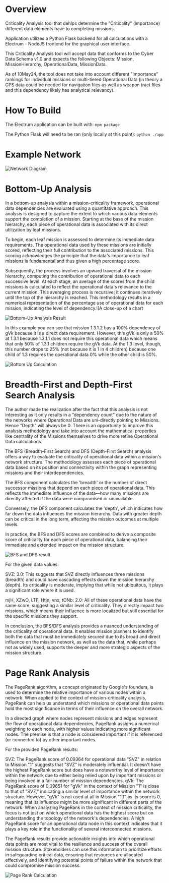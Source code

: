 # Overview
Criticality Analysis tool that dehlps determine the "Criticality" (importance) different data elements have to completing missions.

Application utilizes a Python Flask backend for all calculations with a Electrum - NodeJS frontend for the graphical user interface. 

This Criticality Analysis tool will accept data that conforms to the Cyber Data Schema v1.0 and expects the following Objects: Mission, MissionHierarchy, OperationalData, MissionData.

As of 10May24, the tool does not take into account different "importance" rankings for individual missions or multi-tiered Operational Data (in theory a GPS data could be needed for navigation files as well as weapon tract files and this dependency likely has analytical relevancy).

# How To Build
The Electrum application can be built with:
`npm package`

The Python Flask will need to be ran (only locally at this point):
`python ./app`


# Example Network

![Network Diagram](doc/networkExample.png)


# Bottom-Up Analysis

In a bottom-up analysis within a mission-criticality framework, operational data dependencies are evaluated using a quantitative approach. This analysis is designed to capture the extent to which various data elements support the completion of a mission. Starting at the base of the mission hierarchy, each piece of operational data is associated with its direct utilization by leaf missions.

To begin, each leaf mission is assessed to determine its immediate data requirements. The operational data used by these missions are initially scored, reflecting their full contribution to the associated missions. This scoring acknowledges the principle that the data's importance to leaf missions is fundamental and thus given a high percentage score.

Subsequently, the process involves an upward traversal of the mission hierarchy, computing the contribution of operational data to each successive level. At each stage, an average of the scores from the child missions is calculated to reflect the operational data's relevance to the current mission. This averaging process is recursive; it continues iteratively until the top of the hierarchy is reached. This methodology results in a numerical representation of the percentage use of operational data for each mission, indicating the level of dependency.![A close-up of a chart

![Bottom-Up Analysis Result](doc/bottom_up_result.jpg)

In this example you can see that mission 1.3.1.2 has a 100% dependency of gVk because it is a direct data requirement. However, this gVk is only a 50% at 1.3.1 because 1.3.1.1 does not require this operational data which means that only 50% of 1.3.1 children require the gVk data. At the 1.3 level, though, this number drops to 25% (not because it is 1 in 4 children) because one child of 1.3 requires the operational data 0% while the other child is 50%.

![Bottom Up Calculation](doc/bottom_up_calculation.png)

# Breadth-First and Depth-First Search Analysis

The author made the realization after the fact that this analysis is not interesting as it only results in a “dependency count” due to the nature of the networks where Operational Data are uni-directly pointing to Missions. Hence “Depth” will always be 0. There is an opportunity to improve this analysis methodology and take into account the mathematical properties like centrality of the Missions themselves to drive more refine Operational Data calculations.

The BFS (Breadth-First Search) and DFS (Depth-First Search) analysis offers a way to evaluate the criticality of operational data within a mission's network structure. The methodology assesses each piece of operational data based on its position and connectivity within the graph representing missions and their interdependencies.

The BFS component calculates the 'breadth' or the number of direct successor missions that depend on each piece of operational data. This reflects the immediate influence of the data—how many missions are directly affected if the data were compromised or unavailable.

Conversely, the DFS component calculates the 'depth', which indicates how far down the data influences the mission hierarchy. Data with greater depth can be critical in the long term, affecting the mission outcomes at multiple levels.

In practice, the BFS and DFS scores are combined to derive a composite score of criticality for each piece of operational data, balancing their immediate and extended impact on the mission structure.

![BFS and DFS result](doc/bfs_result.png)

For the given data values:

SVZ: 3.0: This suggests that SVZ directly influences three missions (breadth) and could have cascading effects down the mission hierarchy (depth). Its criticality is moderate, implying that while not ubiquitous, it plays a significant role where it is used.

mjH, XZwO, LTF, Htjn, vnx, tONb: 2.0: All of these operational data have the same score, suggesting a similar level of criticality. They directly impact two missions, which means their influence is more localized but still essential for the specific missions they support.

In conclusion, the BFS/DFS analysis provides a nuanced understanding of the criticality of operational data. It enables mission planners to identify both the data that must be immediately secured due to its broad and direct influence on the mission network, as well as the data that, while perhaps not as widely used, supports the deeper and more strategic aspects of the mission structure.

# Page Rank Analysis

The PageRank algorithm, a concept originated by Google's founders, is used to determine the relative importance of various nodes within a network. When applied to the context of mission-criticality analysis, PageRank can help us understand which missions or operational data points hold the most significance in terms of their influence on the overall network.

In a directed graph where nodes represent missions and edges represent the flow of operational data dependencies, PageRank assigns a numerical weighting to each node, with higher values indicating more significant nodes. The premise is that a node is considered important if it is referenced (or connected to) by other important nodes.

For the provided PageRank results:

SVZ: The PageRank score of 0.09364 for operational data "SVZ" in relation to Mission "1" suggests that "SVZ" is moderately influential. It doesn't have the highest PageRank score but does have a noteworthy level of importance within the network due to either being relied upon by important missions or being involved in a fair number of mission dependencies.
gVk: The PageRank score of 0.09651 for "gVk" in the context of Mission "1" is close to that of "SVZ," indicating a similar level of importance within the network structure. However, "gVk" is not used at all in Mission "1.1" as its score is 0, meaning that its influence might be more significant in different parts of the network.
When analyzing PageRank in the context of mission criticality, the focus is not just on which operational data has the highest score but on understanding the topology of the network's dependencies. A high PageRank score for an operational data node in this context indicates that it plays a key role in the functionality of several interconnected missions.

The PageRank results provide actionable insights into which operational data points are most vital to the resilience and success of the overall mission structure. Stakeholders can use this information to prioritize efforts in safeguarding critical data, ensuring that resources are allocated effectively, and identifying potential points of failure within the network that could compromise mission success.

![Page Rank Calculation](doc/PageRank_calculation.PNG)
